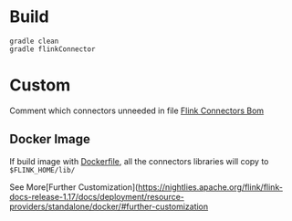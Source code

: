 # Build

```shell
gradle clean
gradle flinkConnector
```

# Custom

Comment which connectors unneeded in file [Flink Connectors Bom](bom.gradle)

## Docker Image

If build image with [Dockerfile](Dockerfile), all the connectors libraries will copy to `$FLINK_HOME/lib/`

See More[Further Customization](https://nightlies.apache.org/flink/flink-docs-release-1.17/docs/deployment/resource-providers/standalone/docker/#further-customization
